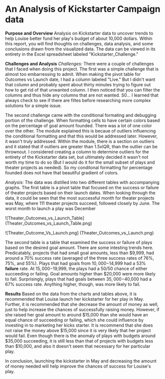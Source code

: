# An Analysis of Kickstarter Campaign data 

**Purpose and Overview** 
Analysis on Kickstarter data to uncover trends to help Louise better fund her play's budget of about 10,000 dollars. Within this report, you will find thoughts on challenges, data analysis, and some conclusions drawn from the visualized data. The data can be viewed in its entirety in the Excel spreadsheet labeled "Kickstarter_Challenge." 

**Challenges and Analysis**
*Challenges:* There were a couple of challenges that I faced when doing this project. The first was a simple challenge that is almost too embarressing to admit. When making the pivot table for Outcomes vs Launch date, I had a column labeled "Live." But I didn't want that column and probably spent about thirty minutes trying to figure out how to get rid of that unwanted column. I then noticed that you can filter the columns and thus hide any columns that are not wanted. S0... I learned that always check to see if there are filtes before researching more complex solutions for a simple issue. 

The second challenge came with the conditional formating and debugging portion of the challenge. When formatting cells to have certain colors based on the percentage of goal amount founded. There was a lot of one color over the other. The module explained this is becaue of outliers influencing the conditional formatting and that this would be addressed later. However, it wasn't truly addressed. Within the module, there is a section on outliers and it stated that if outliers are greater than 1.5xIQR, than the outlier can be thrownout. I considered creating a column to determine outliers for the entirety of the Kickstarter data set, but ultimately decided it wasn't not worth my time to do so (But I would do it for the small subset of plays and theater projects as needed). So my conditonal formatting for percentage founded does not have that beautiful gradient of colors. 

*Analysis:* The data was distilled into two different tables with accompanying graphs. The first table is a pivot table that focused on the success or failure of theater projects based on their launch dates. When looking through the data, it could be seen that the most successful month for theater projects was May, where 111 theater projects succeed, followed closely by June. The worst month to launch a play was December 

![Theater_Outcomes_vs_Launch_Table]
(Theater_Outcomes_vs_Launch_Table.png)

![Theater_Outcome_Vs_Launch.png] 
(Theater_Outcomes_vs_Launch.png)


The second table is a table that examined the success or failure of plays based on the desired goal amount. There are some intesting trends here. Predicatably, projects that had small goal amounts, less than $9,999, had around a 70% success rate (averaged of the three success rates of 76%, 75%, and 55%). Plays that had goals from $10,000-$14,999 had a 53% **failure** rate. At $15,000-$19,999, the plays had a 50/50 chance of either succeeding or failing. Goal amounts higher than $20,000 were more likely to fail. Surprisingly, plays that had goals between $35,000-$40,000 had a 67% success rate. Anything higher, though, was more likely to fail. 

**Results**
Based on the data from the charts and tables above, it is recommended that Louise launch her kickstarter for her play in May. Further, it is recommended that she decrease the amount of money as well, just to help increase the chances of successfully raising money. However, if she raised her goal amount to around $15,000 than she would have an equal chance of succeeding or failing, which she could influence by investing in to marketing her kicks starter. It is recommend that she does not raise the money above $15,000 since it is very likely that her project would fail. Even though there is the anomaly of plays with budgets around $35,000 succeeding, it is still less than that of projects with budgets less than $10,000, and also it doesn't seem that necessary for her particular play. 

In conclusion, launching the kickstarter in May and decreasing the amount of money needed will help improve the chances of success for Louise's play. 


